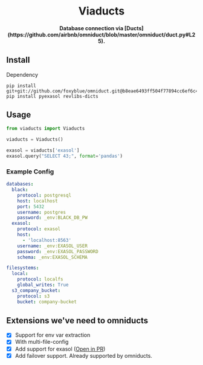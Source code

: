 <h1 align='center'>
    Viaducts
</h1>
<h4 align='center'>
    Database connection via [Ducts](https://github.com/airbnb/omniduct/blob/master/omniduct/duct.py#L25).
</h4>

## Install

Dependency

```
pip install git+git://github.com/foxyblue/omniduct.git@b8eae6493ff504f77894cc6ef6c4e09f3b2737bd
pip install pyexasol revlibs-dicts
```

## Usage

```python
from viaducts import Viaducts

viaducts = Viaducts()

exasol = viaducts['exasol']
exasol.query("SELECT 43;", format='pandas')
```

### Example Config

```yaml
databases:
  black:
    protocol: postgresql
    host: localhost
    port: 5432
    username: postgres
    password: _env:BLACK_DB_PW
  exasol:
    protocol: exasol
    host:
      - 'localhost:8563'
    username: _env:EXASOL_USER
    password: _env:EXASOL_PASSWORD
    schema: _env:EXASOL_SCHEMA

filesystems:
  local:
    protocol: localfs
    global_writes: True
  s3_company_bucket:
    protocol: s3
    bucket: company-bucket
```

## Extensions we've need to omniducts

- [X] Support for env var extraction
- [X] With multi-file-config
- [X] Add support for exasol ([Open in PR](https://github.com/airbnb/omniduct/pull/99))
- [X] Add failover support. Already supported by omniducts.
